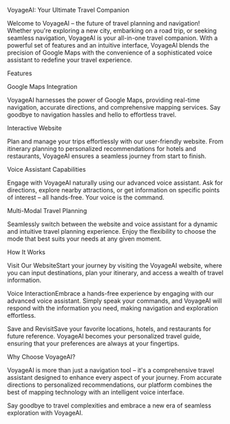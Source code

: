 VoyageAI: Your Ultimate Travel Companion

Welcome to VoyageAI – the future of travel planning and navigation! Whether you're exploring a new city, embarking on a road trip, or seeking seamless navigation, VoyageAI is your all-in-one travel companion. With a powerful set of features and an intuitive interface, VoyageAI blends the precision of Google Maps with the convenience of a sophisticated voice assistant to redefine your travel experience.

Features

Google Maps Integration

VoyageAI harnesses the power of Google Maps, providing real-time navigation, accurate directions, and comprehensive mapping services. Say goodbye to navigation hassles and hello to effortless travel.

Interactive Website

Plan and manage your trips effortlessly with our user-friendly website. From itinerary planning to personalized recommendations for hotels and restaurants, VoyageAI ensures a seamless journey from start to finish.

Voice Assistant Capabilities

Engage with VoyageAI naturally using our advanced voice assistant. Ask for directions, explore nearby attractions, or get information on specific points of interest – all hands-free. Your voice is the command.

Multi-Modal Travel Planning

Seamlessly switch between the website and voice assistant for a dynamic and intuitive travel planning experience. Enjoy the flexibility to choose the mode that best suits your needs at any given moment.

How It Works

Visit Our WebsiteStart your journey by visiting the VoyageAI website, where you can input destinations, plan your itinerary, and access a wealth of travel information.

Voice InteractionEmbrace a hands-free experience by engaging with our advanced voice assistant. Simply speak your commands, and VoyageAI will respond with the information you need, making navigation and exploration effortless.

Save and RevisitSave your favorite locations, hotels, and restaurants for future reference. VoyageAI becomes your personalized travel guide, ensuring that your preferences are always at your fingertips.

Why Choose VoyageAI?

VoyageAI is more than just a navigation tool – it's a comprehensive travel assistant designed to enhance every aspect of your journey. From accurate directions to personalized recommendations, our platform combines the best of mapping technology with an intelligent voice interface.

Say goodbye to travel complexities and embrace a new era of seamless exploration with VoyageAI.

